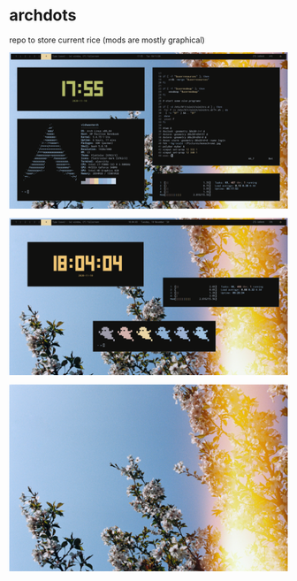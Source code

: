 # archdots
repo to store current rice (mods are mostly graphical)

![neofetch, vim, htop, tty-clock](https://raw.githubusercontent.com/vishxm/archdots/main/screenshot.png)

![tty-clock, ghosts, htop](https://raw.githubusercontent.com/vishxm/archdots/main/screenshot2.png)

![wallpaper from unsplash](https://raw.githubusercontent.com/vishxm/archdots/main/wallpaper.jpg)
